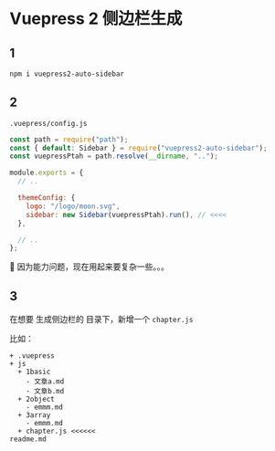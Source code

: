 # Vuepress 2 侧边栏生成

## 1

```sh
npm i vuepress2-auto-sidebar
```

## 2

`.vuepress/config.js`

```js
const path = require("path");
const { default: Sidebar } = require("vuepress2-auto-sidebar");
const vuepressPtah = path.resolve(__dirname, "..");

module.exports = {
  // ..

  themeConfig: {
    logo: "/logo/moon.svg",
    sidebar: new Sidebar(vuepressPtah).run(), // <<<<
  },

  // ..
};
```

🌚 因为能力问题，现在用起来要复杂一些。。。

## 3

在想要 生成侧边栏的 目录下，新增一个 `chapter.js`

比如：

```
+ .vuepress
+ js
  + 1basic
    - 文章a.md
    - 文章b.md
  + 2object
    - emmm.md
  + 3array
    - emmm.md
  + chapter.js <<<<<<
readme.md
```
